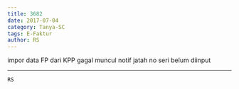 ```yaml
---
title: 3682
date: 2017-07-04
category: Tanya-SC
tags: E-Faktur
author: RS
---
```


impor data FP dari KPP gagal muncul notif jatah no seri belum diinput

---



`RS`
